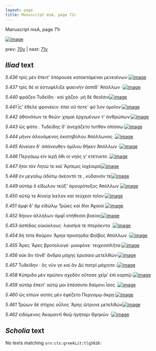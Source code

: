 ```yaml
---
layout: page
title: Manuscript msA, page 71r
---
```


Manuscript msA, page 71r

[![image](http://www.homermultitext.org/iipsrv?OBJ=IIP,1.0&FIF=/project/homer/pyramidal/deepzoom/hmt/vaimg/2017a/VA071RN_0072.tif&WID=100&CVT=JPEG)](http://www.homermultitext.org/ict2/?urn=urn:cite2:hmt:vaimg.2017a:VA071RN_0072)

prev:  [70v](../70v) | next:  [71v](../71v)

## *Iliad* text

*5.436* <a id="5.436"/> τρὶς μὲν ἔπειτ' ἐπόρουσε κατακτάμεναι μενεαίνων·[![image](http://www.homermultitext.org/iipsrv?OBJ=IIP,1.0&FIF=/project/homer/pyramidal/deepzoom/hmt/vaimg/2017a/VA071RN_0072.tif&RGN=0.174,0.2231,0.372,0.0323&WID=1000&CVT=JPEG)](http://www.homermultitext.org/ict2/?urn=urn:cite2:hmt:vaimg.2017a:VA071RN_0072@0.174,0.2231,0.372,0.0323)

*5.437* <a id="5.437"/> τρὶς δέ οἱ ἐστυφέλιξε φαεινὴν ἀσπίδ' Ἀπόλλων ·[![image](http://www.homermultitext.org/iipsrv?OBJ=IIP,1.0&FIF=/project/homer/pyramidal/deepzoom/hmt/vaimg/2017a/VA071RN_0072.tif&RGN=0.173,0.2427,0.354,0.0323&WID=1000&CVT=JPEG)](http://www.homermultitext.org/ict2/?urn=urn:cite2:hmt:vaimg.2017a:VA071RN_0072@0.173,0.2427,0.354,0.0323)

*5.440* <a id="5.440"/> φράζεο Τυδείδη · καὶ 					χάζεο· μὴ δὲ θεοῖσιν[![image](http://www.homermultitext.org/iipsrv?OBJ=IIP,1.0&FIF=/project/homer/pyramidal/deepzoom/hmt/vaimg/2017a/VA071RN_0072.tif&RGN=0.165,0.2569,0.308,0.0323&WID=1000&CVT=JPEG)](http://www.homermultitext.org/ict2/?urn=urn:cite2:hmt:vaimg.2017a:VA071RN_0072@0.165,0.2569,0.308,0.0323)

*5.441* <a id="5.441"/> ἶς' ἔθελε φρονέειν· ἐπεὶ οὔ ποτε' φῦ΄λον ὁμοῖον·[![image](http://www.homermultitext.org/iipsrv?OBJ=IIP,1.0&FIF=/project/homer/pyramidal/deepzoom/hmt/vaimg/2017a/VA071RN_0072.tif&RGN=0.177,0.2757,0.32,0.0323&WID=1000&CVT=JPEG)](http://www.homermultitext.org/ict2/?urn=urn:cite2:hmt:vaimg.2017a:VA071RN_0072@0.177,0.2757,0.32,0.0323)

*5.442* <a id="5.442"/> ἀθανάτων τε θεῶν· χαμαὶ ἐρχομένων τ' ἀνθρώπων·[![image](http://www.homermultitext.org/iipsrv?OBJ=IIP,1.0&FIF=/project/homer/pyramidal/deepzoom/hmt/vaimg/2017a/VA071RN_0072.tif&RGN=0.179,0.293,0.369,0.0301&WID=1000&CVT=JPEG)](http://www.homermultitext.org/ict2/?urn=urn:cite2:hmt:vaimg.2017a:VA071RN_0072@0.179,0.293,0.369,0.0301)

*5.443* <a id="5.443"/> ὣς φάτο . Τυδείδης δ' 					ἀνεχάζετο τυτθὸν ὀπίσσω·[![image](http://www.homermultitext.org/iipsrv?OBJ=IIP,1.0&FIF=/project/homer/pyramidal/deepzoom/hmt/vaimg/2017a/VA071RN_0072.tif&RGN=0.162,0.311,0.355,0.0301&WID=1000&CVT=JPEG)](http://www.homermultitext.org/ict2/?urn=urn:cite2:hmt:vaimg.2017a:VA071RN_0072@0.162,0.311,0.355,0.0301)

*5.444* <a id="5.444"/> μῆνιν ἀλευάμενος ἑκατηβόλου Ἀπόλλωνος .[![image](http://www.homermultitext.org/iipsrv?OBJ=IIP,1.0&FIF=/project/homer/pyramidal/deepzoom/hmt/vaimg/2017a/VA071RN_0072.tif&RGN=0.178,0.3298,0.348,0.0301&WID=1000&CVT=JPEG)](http://www.homermultitext.org/ict2/?urn=urn:cite2:hmt:vaimg.2017a:VA071RN_0072@0.178,0.3298,0.348,0.0301)

*5.445* <a id="5.445"/> Αἰνείαν δ' ἀπάνευθεν 					ὁμίλου θῆκεν Ἀπόλλων ·[![image](http://www.homermultitext.org/iipsrv?OBJ=IIP,1.0&FIF=/project/homer/pyramidal/deepzoom/hmt/vaimg/2017a/VA071RN_0072.tif&RGN=0.169,0.3479,0.348,0.0301&WID=1000&CVT=JPEG)](http://www.homermultitext.org/ict2/?urn=urn:cite2:hmt:vaimg.2017a:VA071RN_0072@0.169,0.3479,0.348,0.0301)

*5.446* <a id="5.446"/> Περγάμῳ εἰν ἱερῇ ὅθι οἱ νηός γ' ετέτυκτο .[![image](http://www.homermultitext.org/iipsrv?OBJ=IIP,1.0&FIF=/project/homer/pyramidal/deepzoom/hmt/vaimg/2017a/VA071RN_0072.tif&RGN=0.178,0.3651,0.326,0.0301&WID=1000&CVT=JPEG)](http://www.homermultitext.org/ict2/?urn=urn:cite2:hmt:vaimg.2017a:VA071RN_0072@0.178,0.3651,0.326,0.0301)

*5.447* <a id="5.447"/> ἤτοι τὸν Λητώ τε καὶ 						 Ἄρτεμις ἰοχέαιρα[![image](http://www.homermultitext.org/iipsrv?OBJ=IIP,1.0&FIF=/project/homer/pyramidal/deepzoom/hmt/vaimg/2017a/VA071RN_0072.tif&RGN=0.17,0.3817,0.326,0.0301&WID=1000&CVT=JPEG)](http://www.homermultitext.org/ict2/?urn=urn:cite2:hmt:vaimg.2017a:VA071RN_0072@0.17,0.3817,0.326,0.0301)

*5.448* <a id="5.448"/> ἐν μεγαλῳ ἀδύτῳ ἀκέοντό τε , κύδαινόν τε[![image](http://www.homermultitext.org/iipsrv?OBJ=IIP,1.0&FIF=/project/homer/pyramidal/deepzoom/hmt/vaimg/2017a/VA071RN_0072.tif&RGN=0.177,0.3997,0.335,0.0316&WID=1000&CVT=JPEG)](http://www.homermultitext.org/ict2/?urn=urn:cite2:hmt:vaimg.2017a:VA071RN_0072@0.177,0.3997,0.335,0.0316)

*5.449* <a id="5.449"/> αὐτὰρ ὃ εἴδωλον τεῦξ' ἀργυρότοξος Ἀπόλλων 				[![image](http://www.homermultitext.org/iipsrv?OBJ=IIP,1.0&FIF=/project/homer/pyramidal/deepzoom/hmt/vaimg/2017a/VA071RN_0072.tif&RGN=0.167,0.4177,0.345,0.0301&WID=1000&CVT=JPEG)](http://www.homermultitext.org/ict2/?urn=urn:cite2:hmt:vaimg.2017a:VA071RN_0072@0.167,0.4177,0.345,0.0301)

*5.450* <a id="5.450"/> αὐτῷ τε Αἰνείᾳ ἵκελον 					καὶ τεύχεσι τοῖον·[![image](http://www.homermultitext.org/iipsrv?OBJ=IIP,1.0&FIF=/project/homer/pyramidal/deepzoom/hmt/vaimg/2017a/VA071RN_0072.tif&RGN=0.176,0.435,0.32,0.0308&WID=1000&CVT=JPEG)](http://www.homermultitext.org/ict2/?urn=urn:cite2:hmt:vaimg.2017a:VA071RN_0072@0.176,0.435,0.32,0.0308)

*5.451* <a id="5.451"/> ἀμφὶ δ' ἂρ εἰδώλῳ Τρῶες καὶ δῖοι Ἀχαιοὶ 				[![image](http://www.homermultitext.org/iipsrv?OBJ=IIP,1.0&FIF=/project/homer/pyramidal/deepzoom/hmt/vaimg/2017a/VA071RN_0072.tif&RGN=0.174,0.453,0.328,0.0308&WID=1000&CVT=JPEG)](http://www.homermultitext.org/ict2/?urn=urn:cite2:hmt:vaimg.2017a:VA071RN_0072@0.174,0.453,0.328,0.0308)

*5.452* <a id="5.452"/> δήουν ἀλλήλων ἀμφῒ στήθεσσι βοείας[![image](http://www.homermultitext.org/iipsrv?OBJ=IIP,1.0&FIF=/project/homer/pyramidal/deepzoom/hmt/vaimg/2017a/VA071RN_0072.tif&RGN=0.17,0.4703,0.328,0.0308&WID=1000&CVT=JPEG)](http://www.homermultitext.org/ict2/?urn=urn:cite2:hmt:vaimg.2017a:VA071RN_0072@0.17,0.4703,0.328,0.0308)

*5.453* <a id="5.453"/> ἀσπίδας εὐκύκλους· λαισήιά τε πτερόεντα .[![image](http://www.homermultitext.org/iipsrv?OBJ=IIP,1.0&FIF=/project/homer/pyramidal/deepzoom/hmt/vaimg/2017a/VA071RN_0072.tif&RGN=0.177,0.4884,0.334,0.0316&WID=1000&CVT=JPEG)](http://www.homermultitext.org/ict2/?urn=urn:cite2:hmt:vaimg.2017a:VA071RN_0072@0.177,0.4884,0.334,0.0316)

*5.454* <a id="5.454"/> δὴ τότε θοῦρον Ἄρηα 					προσηύδα Φοῖβος Ἀπόλλων ·[![image](http://www.homermultitext.org/iipsrv?OBJ=IIP,1.0&FIF=/project/homer/pyramidal/deepzoom/hmt/vaimg/2017a/VA071RN_0072.tif&RGN=0.163,0.5056,0.376,0.0331&WID=1000&CVT=JPEG)](http://www.homermultitext.org/ict2/?urn=urn:cite2:hmt:vaimg.2017a:VA071RN_0072@0.163,0.5056,0.376,0.0331)

*5.455* <a id="5.455"/> Ἆρες 					 Ἄρες βροτολοιγὲ· μιαιφόνε· 					τειχεσιπλῆτα·[![image](http://www.homermultitext.org/iipsrv?OBJ=IIP,1.0&FIF=/project/homer/pyramidal/deepzoom/hmt/vaimg/2017a/VA071RN_0072.tif&RGN=0.172,0.5244,0.363,0.0323&WID=1000&CVT=JPEG)](http://www.homermultitext.org/ict2/?urn=urn:cite2:hmt:vaimg.2017a:VA071RN_0072@0.172,0.5244,0.363,0.0323)

*5.456* <a id="5.456"/> οὐκ ἂν τόνδ' ἄνδρα μάχης ἐρυσαιο μετελθών·[![image](http://www.homermultitext.org/iipsrv?OBJ=IIP,1.0&FIF=/project/homer/pyramidal/deepzoom/hmt/vaimg/2017a/VA071RN_0072.tif&RGN=0.171,0.5424,0.346,0.0308&WID=1000&CVT=JPEG)](http://www.homermultitext.org/ict2/?urn=urn:cite2:hmt:vaimg.2017a:VA071RN_0072@0.171,0.5424,0.346,0.0308)

*5.457* <a id="5.457"/> Τυδείδην · ὃς νῦν γε 					καὶ ἂν Διὶ πατρὶ μάχοιτο :[![image](http://www.homermultitext.org/iipsrv?OBJ=IIP,1.0&FIF=/project/homer/pyramidal/deepzoom/hmt/vaimg/2017a/VA071RN_0072.tif&RGN=0.173,0.5605,0.339,0.0308&WID=1000&CVT=JPEG)](http://www.homermultitext.org/ict2/?urn=urn:cite2:hmt:vaimg.2017a:VA071RN_0072@0.173,0.5605,0.339,0.0308)

*5.458* <a id="5.458"/> Κύπριδα μὲν πρῶτον 					σχεδὸν οὔτασε χεῖρ' ἐπὶ καρπῷ·[![image](http://www.homermultitext.org/iipsrv?OBJ=IIP,1.0&FIF=/project/homer/pyramidal/deepzoom/hmt/vaimg/2017a/VA071RN_0072.tif&RGN=0.173,0.5755,0.387,0.0361&WID=1000&CVT=JPEG)](http://www.homermultitext.org/ict2/?urn=urn:cite2:hmt:vaimg.2017a:VA071RN_0072@0.173,0.5755,0.387,0.0361)

*5.459* <a id="5.459"/> αὐτὰρ ἔπειτ' αὐτῷ μοι ἐπέσσυτο δαίμονι ἶσος .[![image](http://www.homermultitext.org/iipsrv?OBJ=IIP,1.0&FIF=/project/homer/pyramidal/deepzoom/hmt/vaimg/2017a/VA071RN_0072.tif&RGN=0.176,0.595,0.348,0.0338&WID=1000&CVT=JPEG)](http://www.homermultitext.org/ict2/?urn=urn:cite2:hmt:vaimg.2017a:VA071RN_0072@0.176,0.595,0.348,0.0338)

*5.460* <a id="5.460"/> ὣς εἰπὼν αὐτὸς μὲν ἐφέζετο Περγαμῳ ἄκρῃ·[![image](http://www.homermultitext.org/iipsrv?OBJ=IIP,1.0&FIF=/project/homer/pyramidal/deepzoom/hmt/vaimg/2017a/VA071RN_0072.tif&RGN=0.16,0.6116,0.374,0.0301&WID=1000&CVT=JPEG)](http://www.homermultitext.org/ict2/?urn=urn:cite2:hmt:vaimg.2017a:VA071RN_0072@0.16,0.6116,0.374,0.0301)

*5.461* <a id="5.461"/> Τρώων δὲ στίχας 					οὖλος Ἄρης ὤτρυνε μετελθών[![image](http://www.homermultitext.org/iipsrv?OBJ=IIP,1.0&FIF=/project/homer/pyramidal/deepzoom/hmt/vaimg/2017a/VA071RN_0072.tif&RGN=0.175,0.6326,0.358,0.0293&WID=1000&CVT=JPEG)](http://www.homermultitext.org/ict2/?urn=urn:cite2:hmt:vaimg.2017a:VA071RN_0072@0.175,0.6326,0.358,0.0293)

*5.462* <a id="5.462"/> εἰδόμενος Ἀκαμαντϊ θοῷ 					ἡγήτορι Θρηκῶν ·[![image](http://www.homermultitext.org/iipsrv?OBJ=IIP,1.0&FIF=/project/homer/pyramidal/deepzoom/hmt/vaimg/2017a/VA071RN_0072.tif&RGN=0.175,0.6484,0.358,0.0293&WID=1000&CVT=JPEG)](http://www.homermultitext.org/ict2/?urn=urn:cite2:hmt:vaimg.2017a:VA071RN_0072@0.175,0.6484,0.358,0.0293)

## *Scholia* text

No texts matching `urn:cts:greekLit:tlg5026:`